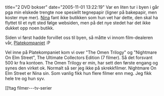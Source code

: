 title="2 DVD bokser"
date="2005-11-01 13:22:19"
Var en liten tur i byen i går pga min elskede trengte noe spesiellt tegnepapir (ligner på bakepapir, men koster mye mer). <a href="http://nenia.slaskdot.org">Nina</a> fant ikke butikken som hun vet har dette, den skal ha flyttet til et nytt sted følge websiden, men på det nye stedet har det ikke dukket opp noen butikk.

Siden vi først hadde forvillet oss til byen, så måtte vi innom film-dealeren vår, <a href="http://www.platekompaniet.no">Platekompaniet</a> :P

Vel inne på Platekompaniet kom vi over "The Omen Trilogy" og "Nightmare On Elm Street", The Ultimate Collectors Edition (7 filmer). Så det forsvant 500 kr fra kontoen. The Omen Trilogy er min, har sett den første engang og synes den virket ok. Normalt så ser jeg ikke på skrekkfilmer. Nightmare On Elm Street er Nina sin. Som vanlig fikk hun flere filmer enn meg. Jeg fikk hele tre og hun syv.

[[!tag  filmer---tv-serier
